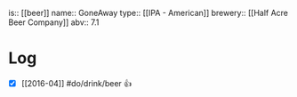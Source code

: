 is:: [[beer]]
name:: GoneAway
type:: [[IPA - American]]
brewery:: [[Half Acre Beer Company]]
abv:: 7.1

# Log
- [x] [[2016-04]] #do/drink/beer 👍
